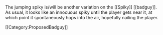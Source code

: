 The jumping spiky is/will be another variation on the [[Spiky]] [[badguy]]. As usual, it looks like an innocuous spiky until the player gets near it, at which point it spontaneously hops into the air, hopefully nailing the player.

[[Category:ProposedBadguy]]
